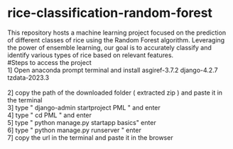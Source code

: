 # rice-classification-random-forest
This repository hosts a machine learning project focused on the prediction of different classes of rice using the Random Forest algorithm. Leveraging the power of ensemble learning, our goal is to accurately classify and identify various types of rice based on relevant features. </br>
#Steps to access the project </br>
1] Open anaconda prompt terminal and install asgiref-3.7.2 django-4.2.7 tzdata-2023.3</br>                                                                          
2] copy the path of the downloaded folder ( extracted zip ) and paste it in the terminal</br>
3] type " django-admin startproject PML " and enter</br>
4] type " cd PML " and enter</br>
5] type " python manage.py startapp basics" enter</br>
6] type " python manage.py runserver " enter</br>
7] copy the url in the terminal and paste it in the browser</br>
